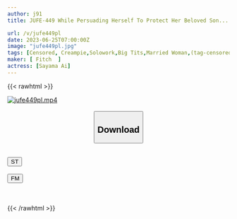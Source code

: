 ```yaml
---
author: j91
title: JUFE-449 While Persuading Herself To Protect Her Beloved Son... Mother Ai Sayama Dedicates Her Frustrated Body To Bullying Children And Cums Over And Over Again

url: /v/jufe449pl
date: 2023-06-25T07:00:00Z
image: "jufe449pl.jpg"
tags: [Censored, Creampie,Solowork,Big Tits,Married Woman,(tag-censored),Promiscuity	]
maker: [ Fitch  ]
actress: [Sayama Ai]
---
```



{{< rawhtml >}}

<div class="video" data-videoid="6o6PLjzwqkT9AKD">
    <a href="javascript:;">
        <img src="/v/jufe449pl/jufe449pl.jpg" width="WIDTH" height="HEIGHT" alt="jufe449pl.mp4" loading="lazy">
    </a>
</div>

<script type="text/javascript" src="https://j91.asia/asset/on-demand-st.js"></script>

<br>
  <link rel="stylesheet" href="https://j91.asia/asset/bs5.css">
  
  <center>
  <button class="btn btn-primary" type="button" data-bs-toggle="collapse" data-bs-target=".multi-collapse" aria-expanded="false" aria-controls="multiCollapseExample1 multiCollapseExample2"><h2>Download</h2></button></center>
</p>
<div class="row">
  <div class="col">
    <div class="collapse multi-collapse" id="multiCollapseExample1">
      <div class="card card-body">
	      	      <br>
<div class="buttons">  
<a href="https://streamtape.to/v/6o6PLjzwqkT9AKD" target="_blank"><button class="btn-hover color-3"><i class="fa fa-download"></i> ST</button></a></div>
    </div>
  </div>
</div>
  <div class="col">
    <div class="collapse multi-collapse" id="multiCollapseExample2">
      <div class="card card-body">
	      <br>
<div class="buttons">
    <a href="https://filemoon.sx/d/9ro0z1m1cu8n" target="_blank"><button class="btn-hover color-8"><i class="fa fa-download"></i> FM</button></a></div>
<br><br>
      </div>
    </div>
  </div>
</div>

{{< /rawhtml >}}